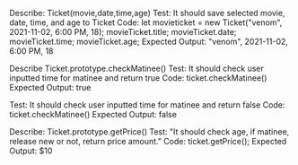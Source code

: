 Describe: Ticket(movie,date,time,age)
Test: It should save selected movie, date, time, and age to Ticket
Code: let movieticket = new Ticket("venom", 2021-11-02, 6:00 PM, 18);
movieTicket.title;
movieTicket.date;
movieTicket.time;
movieTicket.age;
Expected Output: "venom", 2021-11-02, 6:00 PM, 18


Describe Ticket.prototype.checkMatinee()
Test: It should check user inputted time for matinee and return true
Code: ticket.checkMatinee()
Expected Output: true

Test: It should check user inputted time for matinee and return false
Code: ticket.checkMatinee()
Expected Output: false

Describe: Ticket.prototype.getPrice()
Test: "It should check age, if matinee, release new or not, return price amount."
Code:
ticket.getPrice();
Expected Output: $10


